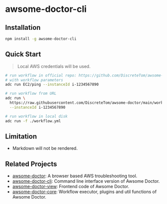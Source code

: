 # awsome-doctor-cli

## Installation

```bash
npm install -g awsome-doctor-cli
```

## Quick Start

> Local AWS credentials will be used.

```bash
# run workflow in official repo: https://github.com/DiscreteTom/awsome-doctor
# with workflow parameters
adc run EC2/ping --instanceId i-1234567890

# run workflow from URL
adc run \
  https://raw.githubusercontent.com/DiscreteTom/awsome-doctor/main/workflow/EC2/ping.yaml \
  --instanceId i-1234567890

# run workflow in local disk
adc run -f ./workflow.yml
```

## Limitation

- Markdown will not be rendered.

## Related Projects

- [awsome-doctor](https://github.com/DiscreteTom/awsome-doctor): A browser based AWS troubleshooting tool.
- [awsome-doctor-cli](https://github.com/DiscreteTom/awsome-doctor-cli): Command line interface version of Awsome Doctor.
- [awsome-doctor-view](https://github.com/DiscreteTom/awsome-doctor-view): Frontend code of Awsome Doctor.
- [awsome-doctor-core](https://github.com/DiscreteTom/awsome-doctor-core): Workflow executor, plugins and util functions of Awsome Doctor.
